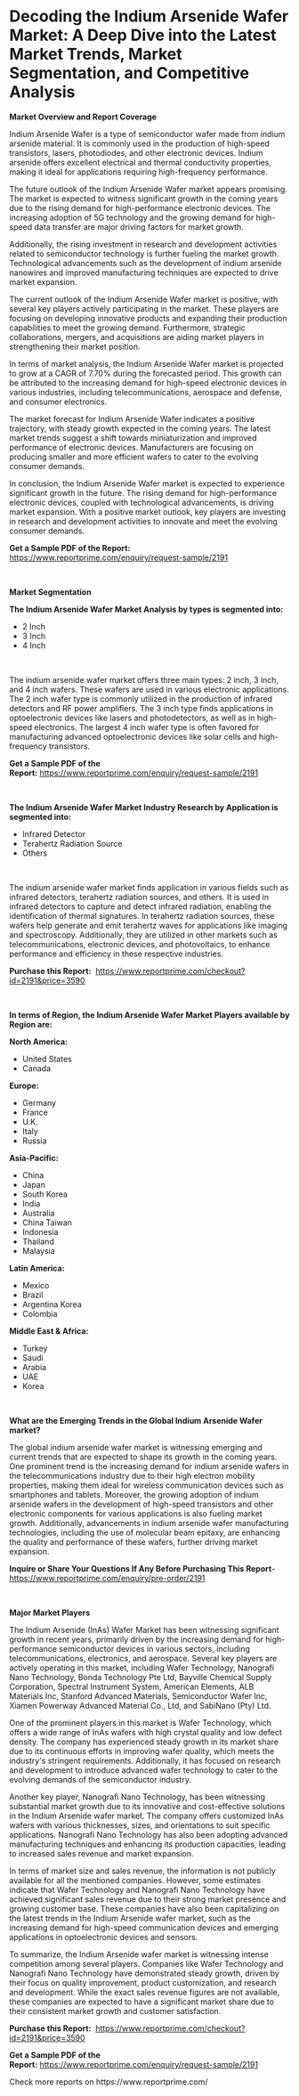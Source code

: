 <p><h1>Decoding the Indium Arsenide Wafer Market: A Deep Dive into the Latest Market Trends, Market Segmentation, and Competitive Analysis</h1></p><p><strong>Market Overview and Report Coverage</strong></p>
<p><p>Indium Arsenide Wafer is a type of semiconductor wafer made from indium arsenide material. It is commonly used in the production of high-speed transistors, lasers, photodiodes, and other electronic devices. Indium arsenide offers excellent electrical and thermal conductivity properties, making it ideal for applications requiring high-frequency performance.</p><p>The future outlook of the Indium Arsenide Wafer market appears promising. The market is expected to witness significant growth in the coming years due to the rising demand for high-performance electronic devices. The increasing adoption of 5G technology and the growing demand for high-speed data transfer are major driving factors for market growth.</p><p>Additionally, the rising investment in research and development activities related to semiconductor technology is further fueling the market growth. Technological advancements such as the development of indium arsenide nanowires and improved manufacturing techniques are expected to drive market expansion.</p><p>The current outlook of the Indium Arsenide Wafer market is positive, with several key players actively participating in the market. These players are focusing on developing innovative products and expanding their production capabilities to meet the growing demand. Furthermore, strategic collaborations, mergers, and acquisitions are aiding market players in strengthening their market position.</p><p>In terms of market analysis, the Indium Arsenide Wafer market is projected to grow at a CAGR of 7.70% during the forecasted period. This growth can be attributed to the increasing demand for high-speed electronic devices in various industries, including telecommunications, aerospace and defense, and consumer electronics.</p><p>The market forecast for Indium Arsenide Wafer indicates a positive trajectory, with steady growth expected in the coming years. The latest market trends suggest a shift towards miniaturization and improved performance of electronic devices. Manufacturers are focusing on producing smaller and more efficient wafers to cater to the evolving consumer demands.</p><p>In conclusion, the Indium Arsenide Wafer market is expected to experience significant growth in the future. The rising demand for high-performance electronic devices, coupled with technological advancements, is driving market expansion. With a positive market outlook, key players are investing in research and development activities to innovate and meet the evolving consumer demands.</p></p>
<p><strong>Get a Sample PDF of the Report:</strong> <a href="https://www.reportprime.com/enquiry/request-sample/2191">https://www.reportprime.com/enquiry/request-sample/2191</a></p>
<p>&nbsp;</p>
<p><strong>Market Segmentation</strong></p>
<p><strong>The Indium Arsenide Wafer Market Analysis by types is segmented into:</strong></p>
<p><ul><li>2 Inch</li><li>3 Inch</li><li>4 Inch</li></ul></p>
<p>&nbsp;</p>
<p><p>The indium arsenide wafer market offers three main types: 2 inch, 3 inch, and 4 inch wafers. These wafers are used in various electronic applications. The 2 inch wafer type is commonly utilized in the production of infrared detectors and RF power amplifiers. The 3 inch type finds applications in optoelectronic devices like lasers and photodetectors, as well as in high-speed electronics. The largest 4 inch wafer type is often favored for manufacturing advanced optoelectronic devices like solar cells and high-frequency transistors.</p></p>
<p><strong>Get a Sample PDF of the Report:</strong>&nbsp;<a href="https://www.reportprime.com/enquiry/request-sample/2191">https://www.reportprime.com/enquiry/request-sample/2191</a></p>
<p>&nbsp;</p>
<p><strong>The Indium Arsenide Wafer Market Industry Research by Application is segmented into:</strong></p>
<p><ul><li>Infrared Detector</li><li>Terahertz Radiation Source</li><li>Others</li></ul></p>
<p>&nbsp;</p>
<p><p>The indium arsenide wafer market finds application in various fields such as infrared detectors, terahertz radiation sources, and others. It is used in infrared detectors to capture and detect infrared radiation, enabling the identification of thermal signatures. In terahertz radiation sources, these wafers help generate and emit terahertz waves for applications like imaging and spectroscopy. Additionally, they are utilized in other markets such as telecommunications, electronic devices, and photovoltaics, to enhance performance and efficiency in these respective industries.</p></p>
<p><strong>Purchase this Report:</strong>&nbsp; <a href="https://www.reportprime.com/checkout?id=2191&price=3590">https://www.reportprime.com/checkout?id=2191&price=3590</a></p>
<p>&nbsp;</p>
<p><strong>In terms of Region, the Indium Arsenide Wafer Market Players available by Region are:</strong></p>
<p>
    <p> <strong> North America: </strong>
        <ul>
            <li>United States</li>
            <li>Canada</li>
        </ul>
        </p> 
    <p> <strong> Europe: </strong>
        <ul>
            <li>Germany</li>
            <li>France</li>
            <li>U.K.</li>
            <li>Italy</li>
            <li>Russia</li>
        </ul>
        </p> 
    <p> <strong> Asia-Pacific: </strong>
        <ul>
            <li>China</li>
            <li>Japan</li>
            <li>South Korea</li>
            <li>India</li>
            <li>Australia</li>
            <li>China Taiwan</li>
            <li>Indonesia</li>
            <li>Thailand</li>
            <li>Malaysia</li>
        </ul>
        </p> 
    <p> <strong> Latin America: </strong>
        <ul>
            <li>Mexico</li>
            <li>Brazil</li>
            <li>Argentina Korea</li>
            <li>Colombia</li>
        </ul>
        </p> 
    <p> <strong> Middle East & Africa: </strong>
        <ul>
            <li>Turkey</li>
            <li>Saudi</li>
            <li>Arabia</li>
            <li>UAE</li>
            <li>Korea</li>
        </ul>
    </p>
    </p>
<p>&nbsp;</p>
<p><strong>What are the Emerging Trends in the Global Indium Arsenide Wafer market?</strong></p>
<p><p>The global indium arsenide wafer market is witnessing emerging and current trends that are expected to shape its growth in the coming years. One prominent trend is the increasing demand for indium arsenide wafers in the telecommunications industry due to their high electron mobility properties, making them ideal for wireless communication devices such as smartphones and tablets. Moreover, the growing adoption of indium arsenide wafers in the development of high-speed transistors and other electronic components for various applications is also fueling market growth. Additionally, advancements in indium arsenide wafer manufacturing technologies, including the use of molecular beam epitaxy, are enhancing the quality and performance of these wafers, further driving market expansion.</p></p>
<p><strong>Inquire or Share Your Questions If Any Before Purchasing This Report</strong>- <a href="https://www.reportprime.com/enquiry/pre-order/2191">https://www.reportprime.com/enquiry/pre-order/2191</a></p>
<p>&nbsp;</p>
<p><strong>Major Market Players</strong></p>
<p><p>The Indium Arsenide (InAs) Wafer Market has been witnessing significant growth in recent years, primarily driven by the increasing demand for high-performance semiconductor devices in various sectors, including telecommunications, electronics, and aerospace. Several key players are actively operating in this market, including Wafer Technology, Nanografi Nano Technology, Bonda Technology Pte Ltd, Bayville Chemical Supply Corporation, Spectral Instrument System, American Elements, ALB Materials Inc, Stanford Advanced Materials, Semiconductor Wafer Inc, Xiamen Powerway Advanced Material Co., Ltd, and SabiNano (Pty) Ltd.</p><p>One of the prominent players in this market is Wafer Technology, which offers a wide range of InAs wafers with high crystal quality and low defect density. The company has experienced steady growth in its market share due to its continuous efforts in improving wafer quality, which meets the industry's stringent requirements. Additionally, it has focused on research and development to introduce advanced wafer technology to cater to the evolving demands of the semiconductor industry.</p><p>Another key player, Nanografi Nano Technology, has been witnessing substantial market growth due to its innovative and cost-effective solutions in the Indium Arsenide wafer market. The company offers customized InAs wafers with various thicknesses, sizes, and orientations to suit specific applications. Nanografi Nano Technology has also been adopting advanced manufacturing techniques and enhancing its production capacities, leading to increased sales revenue and market expansion.</p><p>In terms of market size and sales revenue, the information is not publicly available for all the mentioned companies. However, some estimates indicate that Wafer Technology and Nanografi Nano Technology have achieved significant sales revenue due to their strong market presence and growing customer base. These companies have also been capitalizing on the latest trends in the Indium Arsenide wafer market, such as the increasing demand for high-speed communication devices and emerging applications in optoelectronic devices and sensors.</p><p>To summarize, the Indium Arsenide wafer market is witnessing intense competition among several players. Companies like Wafer Technology and Nanografi Nano Technology have demonstrated steady growth, driven by their focus on quality improvement, product customization, and research and development. While the exact sales revenue figures are not available, these companies are expected to have a significant market share due to their consistent market growth and customer satisfaction.</p></p>
<p><strong>Purchase this Report:</strong>&nbsp;&nbsp;<a href="https://www.reportprime.com/checkout?id=2191&price=3590">https://www.reportprime.com/checkout?id=2191&price=3590</a></p>
<p></p>
<p><strong>Get a Sample PDF of the Report:</strong>&nbsp;<a href="https://www.reportprime.com/enquiry/request-sample/2191">https://www.reportprime.com/enquiry/request-sample/2191</a></p>
<p>Check more reports on https://www.reportprime.com/</p>
